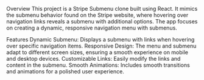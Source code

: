 Overview
This project is a Stripe Submenu clone built using React. It mimics the submenu behavior found on the Stripe website, where hovering over navigation links reveals a submenu with additional options. The app focuses on creating a dynamic, responsive navigation menu with submenus.

Features
Dynamic Submenu: Displays a submenu with links when hovering over specific navigation items.
Responsive Design: The menu and submenu adapt to different screen sizes, ensuring a smooth experience on mobile and desktop devices.
Customizable Links: Easily modify the links and content in the submenu.
Smooth Animations: Includes smooth transitions and animations for a polished user experience.
